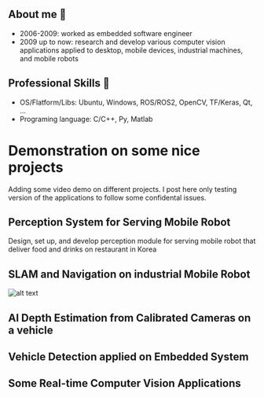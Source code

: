 
## About me 

*	2006-2009: worked as embedded software engineer
*	2009  up to now: research and develop various computer vision applications applied to desktop, mobile devices, industrial machines, and mobile robots 

## Professional Skills 
* OS/Flatform/Libs: Ubuntu, Windows, ROS/ROS2, OpenCV, TF/Keras, Qt, ...
* Programing language: C/C++, Py, Matlab


# Demonstration on some nice projects 
Adding some video demo on different projects. I post here only testing version of the applications to follow some confidental issues.

##  Perception System for Serving Mobile Robot
 
 Design, set up, and develop perception module for serving mobile robot that deliver food and drinks on restaurant in Korea
 
##  SLAM and Navigation on industrial Mobile Robot
  
  ![alt text](https://github.com/nguyenhau/demos/blob/b22e74ccb0a61011c9ebfb9ea5c3ec7b383a7bb7/GIFs/TBot%20and%20ZMP.gif)
  
  
  
## AI Depth Estimation from Calibrated Cameras on  a vehicle
 
## Vehicle Detection applied on Embedded System
 
##  Some Real-time Computer Vision Applications
